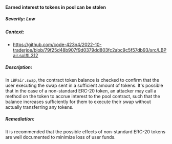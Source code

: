 #### Earned interest to tokens in pool can be stolen

##### Severity: Low

##### Context:

- https://github.com/code-423n4/2022-10-traderjoe/blob/79f25d48b907f9d0379dd803fc2abc9c5f57db93/src/LBPair.sol#L312

##### Description:

In `LBPair.swap`, the contract token balance is checked to confirm that the user executing the swap sent in a sufficient amount of tokens. It's possible that in the case of a non-standard ERC-20 token, an attacker may call a method on the token to accrue interest to the pool contract, such that the balance increases sufficiently for them to execute their swap without actually transferring any tokens.

##### Remediation:

It is recommended that the possible effects of non-standard ERC-20 tokens are well documented to minimize loss of user funds.
